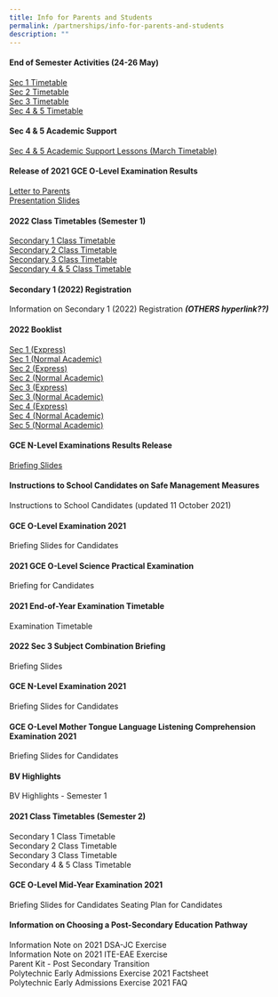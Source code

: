 ```yaml
---
title: Info for Parents and Students
permalink: /partnerships/info-for-parents-and-students
description: ""
---
```

#### End of Semester Activities (24-26 May)

[Sec 1 Timetable](/files/2022%20EOS%20Sec%201%20Class%20Timetables.pdf) <br>
[Sec 2 Timetable](/files/2022%20EOS%20Sec%202%20Class%20Timetables.pdf) <br>
[Sec 3 Timetable](/files/2022%20EOS%20Sec%203%20Class%20Timetables.pdf) <br>
[Sec 4 & 5 Timetable](/files/2022%20EOS%20Sec%204E4N5N%20Class%20Timetables.pdf) 


#### Sec 4 & 5 Academic Support

[Sec 4 & 5 Academic Support Lessons (March Timetable)](/files/2022%20S45%20ACAD%20SUPPORT%20LESSONS%20MAR.pdf)


#### Release of 2021 GCE O-Level Examination Results

[Letter to Parents](/files/Letter%20to%20Parents%20on%20Release%20of%202021%20GCE%20O-Level%20Examination%20Results.pdf) <br>
[Presentation Slides](/files/Release%20of%202021%20GCE%20O-Level%20Exam%20Results.pdf)

#### 2022 Class Timetables (Semester 1)

[Secondary 1 Class Timetable](/files/2022%20Sec%201%20Class%20Timetables%20Sem%201.pdf) <br>
[Secondary 2 Class Timetable](/files/2022%20Sec%202%20Class%20Timetables%20Sem%201.pdf) <br>
[Secondary 3 Class Timetable](/files/2022%20Sec%203%20Class%20Timetables%20Sem%201.pdf) <br>
[Secondary 4 & 5 Class Timetable](/files/2022%20Sec%204%20and%205%20Class%20Timetables%20Sem%201.pdf)


#### Secondary 1 (2022) Registration

Information on Secondary 1 (2022) Registration ***(OTHERS hyperlink??)***


#### 2022 Booklist


[Sec 1 (Express)](/files/S1%20Exp.pdf) <br>
[Sec 1 (Normal Academic)](/files/S1%20NA.pdf) <br>
[Sec 2 (Express)](/files/S2%20EXP.pdf) <br>
[Sec 2 (Normal Academic)](/files/S2%20NA.pdf) <br>
[Sec 3 (Express)](/files/S3%20EXP.pdf) <br>
[Sec 3 (Normal Academic)](/files/S3%20NA.pdf) <br>
[Sec 4 (Express)](/files/S4%20EXP.pdf) <br>
[Sec 4 (Normal Academic)](/files/S4%20NA.pdf) <br>
[Sec 5 (Normal Academic)](/files/S5%20NA.pdf) 


#### GCE N-Level Examinations Results Release

[Briefing Slides](/files/2021%20GCE%20N%20Level%20Exams%20Results%20for%20NA%20Dec%202021.pdf)


#### Instructions to School Candidates on Safe Management Measures 

Instructions to School Candidates (updated 11 October 2021)


#### GCE O-Level Examination 2021

Briefing Slides for Candidates


#### 2021 GCE O-Level Science Practical Examination

Briefing for Candidates


#### 2021 End-of-Year Examination Timetable

Examination Timetable


#### 2022 Sec 3 Subject Combination Briefing

Briefing Slides


#### GCE N-Level Examination 2021

Briefing Slides for Candidates

#### GCE O-Level Mother Tongue Language Listening Comprehension Examination 2021

Briefing Slides for Candidates


#### BV Highlights

BV Highlights - Semester 1


#### 2021 Class Timetables (Semester 2)

Secondary 1 Class Timetable <br>
Secondary 2 Class Timetable <br>
Secondary 3 Class Timetable <br>
Secondary 4 & 5 Class Timetable


#### GCE O-Level Mid-Year Examination 2021

Briefing Slides for Candidates
Seating Plan for Candidates


#### Information on Choosing a Post-Secondary Education Pathway 

Information Note on 2021 DSA-JC Exercise <br>
Information Note on 2021 ITE-EAE Exercise <br>
Parent Kit - Post Secondary Transition <br>
Polytechnic Early Admissions Exercise 2021 Factsheet <br>
Polytechnic Early Admissions Exercise 2021 FAQ